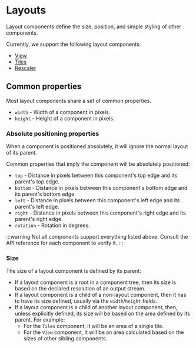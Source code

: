 # Layouts

Layout components define the size, position, and simple styling of other components.

Currently, we support the following layout components:
- [View](../api/components/View)
- [Tiles](../api/components/Tiles)
- [Rescaler](../api/components/Rescaler)

## Common properties

Most layout components share a set of common properties.

- `width` - Width of a component in pixels.
- `height` - Height of a component in pixels.

### Absolute positioning properties

When a component is positioned absolutely, it will ignore the normal layout of its parent.

Common properties that imply the component will be absolutely positioned:

- `top` - Distance in pixels between this component's top edge and its parent's top edge.
- `bottom` - Distance in pixels between this component's bottom edge and its parent's bottom edge.
- `left` - Distance in pixels between this component's left edge and its parent's left edge.
- `right` - Distance in pixels between this component's right edge and its parent's right edge.
- `rotation` - Rotation in degrees.

:::warning
Not all components support everything listed above. Consult the API reference for each component to verify it.
:::

### Size

The size of a layout component is defined by its parent:
- If a layout component is a root in a component tree, then its size is based on the declared resolution of an output stream.
- If a layout component is a child of a non-layout component, then it has to have its size defined, usually via the `width`/`height` fields.
- If a layout component is a child of another layout component, then, unless explicitly defined, its size will be based on the area defined by its parent. For example:
  - For the `Tiles` component, it will be an area of a single tile.
  - For the `View` component, it will be an area calculated based on the sizes of other sibling components.


